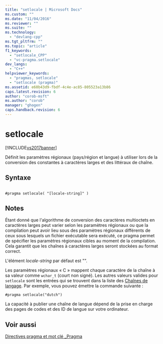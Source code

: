 ```yaml
---
title: "setlocale | Microsoft Docs"
ms.custom: ""
ms.date: "11/04/2016"
ms.reviewer: ""
ms.suite: ""
ms.technology: 
  - "devlang-cpp"
ms.tgt_pltfrm: ""
ms.topic: "article"
f1_keywords: 
  - "setlocale_CPP"
  - "vc-pragma.setlocale"
dev_langs: 
  - "C++"
helpviewer_keywords: 
  - "pragmas, setlocale"
  - "setlocale (pragma)"
ms.assetid: e60b43d9-fbdf-4c4e-ac85-805523a13b86
caps.latest.revision: 6
author: "corob-msft"
ms.author: "corob"
manager: "ghogen"
caps.handback.revision: 6
---
```

# setlocale
[!INCLUDE[vs2017banner](../assembler/inline/includes/vs2017banner.md)]

Définit les paramètres régionaux \(pays\/région et langue\) à utiliser lors de la conversion des constantes à caractères larges et des littéraux de chaîne.  
  
## Syntaxe  
  
```  
  
#pragma setlocale( "[locale-string]" )  
```  
  
## Notes  
 Étant donné que l'algorithme de conversion des caractères multioctets en caractères larges peut varier selon les paramètres régionaux ou que la compilation peut avoir lieu sous des paramètres régionaux différents de ceux sous lesquels un fichier exécutable sera exécuté, ce pragma permet de spécifier les paramètres régionaux cibles au moment de la compilation.  Cela garantit que les chaînes à caractères larges seront stockées au format correct.  
  
 L'élément *locale\-string* par défaut est "".  
  
 Les paramètres régionaux « C » mappent chaque caractère de la chaîne à sa valeur comme `wchar_t` \(court non signé\).  Les autres valeurs valides pour `setlocale` sont les entrées qui se trouvent dans la liste des [Chaînes de langage](../c-runtime-library/language-strings.md).  Par exemple, vous pouvez émettre la commande suivante :  
  
```  
#pragma setlocale("dutch")  
```  
  
 La capacité à publier une chaîne de langue dépend de la prise en charge des pages de codes et des ID de langue sur votre ordinateur.  
  
## Voir aussi  
 [Directives pragma et mot clé \_Pragma](../preprocessor/pragma-directives-and-the-pragma-keyword.md)